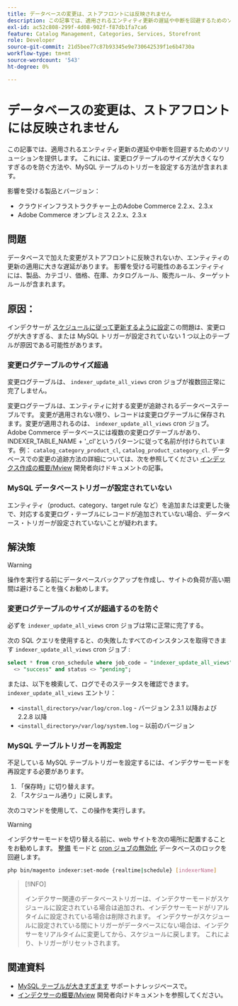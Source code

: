 ```yaml
---
title: データベースの変更は、ストアフロントには反映されません
description: この記事では、適用されるエンティティ更新の遅延や中断を回避するためのソリューションを提供します。 これには、変更ログテーブルのサイズが大きくなりすぎるのを防ぐ方法や、MySQL テーブルのトリガーを設定する方法が含まれます。
exl-id: ac52c808-299f-4d08-902f-f87db1fa7ca6
feature: Catalog Management, Categories, Services, Storefront
role: Developer
source-git-commit: 21d5bee77c87b93345e9e730642539f1e6b4730a
workflow-type: tm+mt
source-wordcount: '543'
ht-degree: 0%

---
```


# データベースの変更は、ストアフロントには反映されません

この記事では、適用されるエンティティ更新の遅延や中断を回避するためのソリューションを提供します。 これには、変更ログテーブルのサイズが大きくなりすぎるのを防ぐ方法や、MySQL テーブルのトリガーを設定する方法が含まれます。

影響を受ける製品とバージョン：

* クラウドインフラストラクチャー上のAdobe Commerce 2.2.x、2.3.x
* Adobe Commerce オンプレミス 2.2.x、2.3.x

## 問題

データベースで加えた変更がストアフロントに反映されないか、エンティティの更新の適用に大きな遅延があります。 影響を受ける可能性のあるエンティティには、製品、カテゴリ、価格、在庫、カタログルール、販売ルール、ターゲットルールが含まれます。

## 原因：

インデクサーが [スケジュールに従って更新するように設定](https://devdocs.magento.com/guides/v2.3/config-guide/cli/config-cli-subcommands-index.html#configure-indexers)この問題は、変更ログが大きすぎる、または MySQL トリガーが設定されていない 1 つ以上のテーブルが原因である可能性があります。

### 変更ログテーブルのサイズ超過

変更ログテーブルは、 `indexer_update_all_views` cron ジョブが複数回正常に完了しません。

変更ログテーブルは、エンティティに対する変更が追跡されるデータベーステーブルです。 変更が適用されない限り、レコードは変更ログテーブルに保存されます。変更が適用されるのは、 `indexer_update_all_views` cron ジョブ。 Adobe Commerce データベースには複数の変更ログテーブルがあり、INDEXER\_TABLE\_NAME + &#39;\_cl&#39;というパターンに従って名前が付けられています。例： `catalog_category_product_cl`, `catalog_product_category_cl`. データベースでの変更の追跡方法の詳細については、次を参照してください [インデックス作成の概要/Mview](https://devdocs.magento.com/guides/v2.3/extension-dev-guide/indexing.html#m2devgde-mview) 開発者向けドキュメントの記事。

### MySQL データベーストリガーが設定されていない

エンティティ（product、category、target rule など）を追加または変更した後で、対応する変更ログ・テーブルにレコードが追加されていない場合、データベース・トリガーが設定されていないことが疑われます。

## 解決策

>[!WARNING]
>
>操作を実行する前にデータベースバックアップを作成し、サイトの負荷が高い期間は避けることを強くお勧めします。

### 変更ログテーブルのサイズが超過するのを防ぐ

必ずを `indexer_update_all_views` cron ジョブは常に正常に完了する。

次の SQL クエリを使用すると、の失敗したすべてのインスタンスを取得できます `indexer_update_all_views` cron ジョブ :

```sql
select * from cron_schedule where job_code = "indexer_update_all_views" and status
  <> "success" and status <> "pending";
```

または、以下を検索して、ログでそのステータスを確認できます。 `indexer_update_all_views` エントリ：

* `<install_directory>/var/log/cron.log` - バージョン 2.3.1 以降および 2.2.8 以降
* `<install_directory>/var/log/system.log`  – 以前のバージョン

### MySQL テーブルトリガーを再設定

不足している MySQL テーブルトリガーを設定するには、インデクサーモードを再設定する必要があります。

1. 「保存時」に切り替えます。
1. 「スケジュール通り」に戻します。

次のコマンドを使用して、この操作を実行します。

>[!WARNING]
>
>インデクサーモードを切り替える前に、web サイトを次の場所に配置することをお勧めします。 [整備](https://experienceleague.adobe.com/docs/commerce-operations/configuration-guide/setup/application-modes.html#maintenance-mode) モードと [cron ジョブの無効化](https://experienceleague.adobe.com/docs/commerce-cloud-service/user-guide/configure/app/properties/crons-property.html#disable-cron-jobs) データベースのロックを回避します。

```bash
php bin/magento indexer:set-mode {realtime|schedule} [indexerName]
```

>[!INFO]
>
>インデクサー関連のデータベーストリガーは、インデクサーモードがスケジュールに設定されている場合は追加され、インデクサーモードがリアルタイムに設定されている場合は削除されます。 インデクサーがスケジュールに設定されている間にトリガーがデータベースにない場合は、インデクサーをリアルタイムに変更してから、スケジュールに戻します。 これにより、トリガーがリセットされます。

## 関連資料

<ul><li title="MySQL テーブルが大きすぎます"><a href="/help/troubleshooting/database/mysql-tables-are-too-large.md">MySQL テーブルが大きすぎます</a> サポートナレッジベースで。</li>
<li title="MySQL テーブルが大きすぎます"><a href="https://devdocs.magento.com/guides/v2.3/extension-dev-guide/indexing.html#m2devgde-mview">インデクサーの概要/Mview</a> 開発者向けドキュメントを参照してください。</li></ul>
